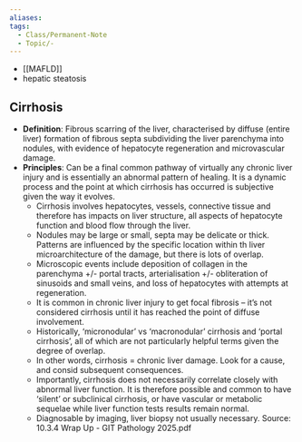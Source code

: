 ```yaml
---
aliases: 
tags:
  - Class/Permanent-Note
  - Topic/-
---
```



- [[MAFLD]]
- hepatic steatosis



## Cirrhosis

- **Definition**: Fibrous scarring of the liver, characterised by diffuse (entire liver) formation of fibrous septa subdividing the liver parenchyma into nodules, with evidence of hepatocyte regeneration and microvascular damage.
- **Principles**: Can be a final common pathway of virtually any chronic liver injury and is essentially an abnormal pattern of healing. It is a dynamic process and the point at which cirrhosis has occurred is subjective given the way it evolves.
	- Cirrhosis involves hepatocytes, vessels, connective tissue and therefore has impacts on liver structure, all aspects of hepatocyte function and blood flow through the liver.
	- Nodules may be large or small, septa may be delicate or thick. Patterns are influenced by the specific location within th  liver microarchitecture of the damage, but there is lots of overlap.
	- Microscopic events include deposition of collagen in the parenchyma +/- portal tracts, arterialisation +/- obliteration of sinusoids and small veins, and loss of hepatocytes with attempts at regeneration.
	- It is common in chronic liver injury to get focal fibrosis – it’s not considered cirrhosis until it has reached the point of diffuse involvement.
	- Historically, ‘micronodular’ vs ‘macronodular’ cirrhosis and ‘portal cirrhosis’, all of which are not particularly helpful terms given the degree of overlap.
	- In other words, cirrhosis = chronic liver damage. Look for a cause, and consid subsequent consequences.
	- Importantly, cirrhosis does not necessarily correlate closely with abnormal liver function. It is therefore possible and common to have ‘silent’ or subclinical cirrhosis, or have vascular or metabolic sequelae while liver function tests results remain normal.
	- Diagnosable by imaging, liver biopsy not usually necessary.
Source: 10.3.4 Wrap Up - GIT Pathology 2025.pdf
